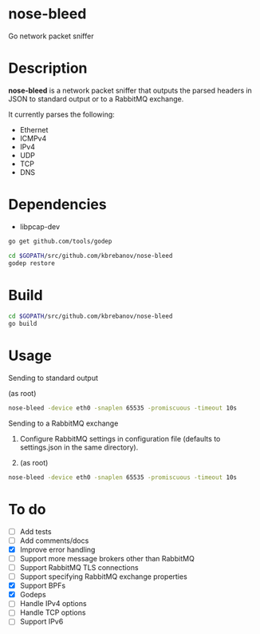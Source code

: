 nose-bleed
==========

Go network packet sniffer

Description
===========

**nose-bleed** is a network packet sniffer that outputs the parsed headers in JSON to standard
output or to a RabbitMQ exchange.

It currently parses the following:

  - Ethernet
  - ICMPv4
  - IPv4
  - UDP
  - TCP
  - DNS

Dependencies
============

- libpcap-dev

```bash
go get github.com/tools/godep

cd $GOPATH/src/github.com/kbrebanov/nose-bleed
godep restore
```

Build
=====

```bash
cd $GOPATH/src/github.com/kbrebanov/nose-bleed
go build
```

Usage
=====

Sending to standard output

(as root)
```bash
nose-bleed -device eth0 -snaplen 65535 -promiscuous -timeout 10s
```

Sending to a RabbitMQ exchange

1. Configure RabbitMQ settings in configuration file (defaults to settings.json in the same directory).

2. (as root)
```bash
nose-bleed -device eth0 -snaplen 65535 -promiscuous -timeout 10s
```

To do
=====
- [ ] Add tests
- [ ] Add comments/docs
- [x] Improve error handling
- [ ] Support more message brokers other than RabbitMQ
- [ ] Support RabbitMQ TLS connections
- [ ] Support specifying RabbitMQ exchange properties
- [x] Support BPFs
- [x] Godeps
- [ ] Handle IPv4 options
- [ ] Handle TCP options
- [ ] Support IPv6
